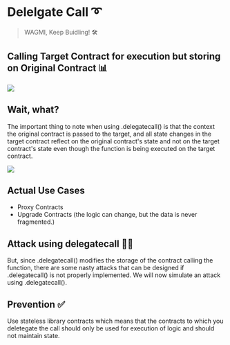 # Delelgate Call :curly_loop:
> WAGMI, Keep Buidling! :hammer_and_wrench:

## Calling Target Contract for execution but storing on Original Contract :bar_chart:

![](https://i.imgur.com/78ty5XV.png)

## Wait, what?

The important thing to note when using .delegatecall() is that the context the original contract is passed to the target, and all state changes in the target contract reflect on the original contract's state and not on the target contract's state even though the function is being executed on the target contract.

![](https://i.imgur.com/oVhXQas.png)

## Actual Use Cases

- Proxy Contracts
- Upgrade Contracts (the logic can change, but the data is never fragmented.) 

## Attack using delegatecall :pirate_flag:

But, since .delegatecall() modifies the storage of the contract calling the function, there are some nasty attacks that can be designed if .delegatecall() is not properly implemented. We will now simulate an attack using .delegatecall().

## Prevention :white_check_mark:

Use stateless library contracts which means that the contracts to which you deletegate the call should only be used for execution of logic and should not maintain state.

<!-- Markdown link & img dfn's -->
[wiki]:  https://www.learnweb3.io/tracks/senior
